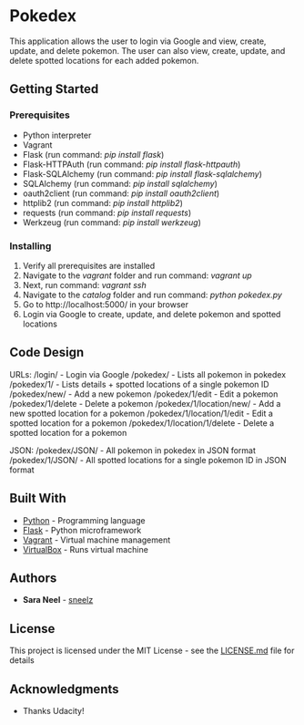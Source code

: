 # Pokedex

This application allows the user to login via Google and view, create, update, and delete pokemon.
The user can also view, create, update, and delete spotted locations for each added pokemon.

## Getting Started

### Prerequisites

* Python interpreter
* Vagrant
* Flask (run command: *pip install flask*)
* Flask-HTTPAuth (run command: *pip install flask-httpauth*)
* Flask-SQLAlchemy (run command: *pip install flask-sqlalchemy*)
* SQLAlchemy (run command: *pip install sqlalchemy*)
* oauth2client (run command: *pip install oauth2client*)
* httplib2 (run command: *pip install httplib2*)
* requests (run command: *pip install requests*)
* Werkzeug (run command: *pip install werkzeug*)

### Installing

1. Verify all prerequisites are installed
2. Navigate to the *vagrant* folder and run command: *vagrant up*
3. Next, run command: *vagrant ssh*
4. Navigate to the *catalog* folder and run command: *python pokedex.py*
5. Go to http://localhost:5000/ in your browser
6. Login via Google to create, update, and delete pokemon and spotted locations

## Code Design

URLs:
/login/ - Login via Google
/pokedex/ - Lists all pokemon in pokedex
/pokedex/1/ - Lists details + spotted locations of a single pokemon ID
/pokedex/new/ - Add a new pokemon
/pokedex/1/edit - Edit a pokemon
/pokedex/1/delete - Delete a pokemon
/pokedex/1/location/new/ - Add a new spotted location for a pokemon
/pokedex/1/location/1/edit - Edit a spotted location for a pokemon
/pokedex/1/location/1/delete - Delete a spotted location for a pokemon

JSON:
/pokedex/JSON/ - All pokemon in pokedex in JSON format
/pokedex/1/JSON/ - All spotted locations for a single pokemon ID in JSON format

## Built With

* [Python](https://www.python.org/downloads/) - Programming language
* [Flask](http://flask.pocoo.org/) - Python microframework
* [Vagrant](https://www.vagrantup.com/) - Virtual machine management
* [VirtualBox](https://www.virtualbox.org/wiki/Download_Old_Builds_5_1) - Runs virtual machine

## Authors

* **Sara Neel** - [sneelz](https://github.com/sneelz)

## License

This project is licensed under the MIT License - see the [LICENSE.md](LICENSE.md) file for details

## Acknowledgments

* Thanks Udacity!
